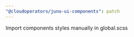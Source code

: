 ```yaml
---
"@cloudoperators/juno-ui-components": patch
---
```


Import components styles manually in global.scss
